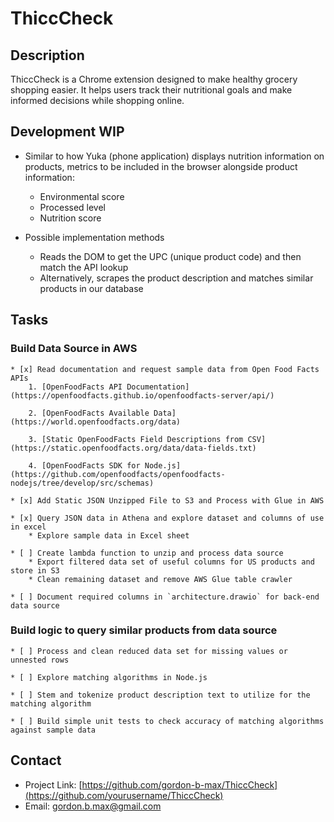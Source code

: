# ThiccCheck

## Description
ThiccCheck is a Chrome extension designed to make healthy grocery shopping easier. It helps users track their nutritional goals and make informed decisions while shopping online. 

## Development WIP
* Similar to how Yuka (phone application) displays nutrition information on products, metrics to be included in the browser alongside product information:
    * Environmental score 
    * Processed level
    * Nutrition score

* Possible implementation methods
    * Reads the DOM to get the UPC (unique product code) and then match the API lookup
    * Alternatively, scrapes the product description and matches similar products in our database


## Tasks

### Build Data Source in AWS 

    * [x] Read documentation and request sample data from Open Food Facts APIs
        1. [OpenFoodFacts API Documentation](https://openfoodfacts.github.io/openfoodfacts-server/api/)

        2. [OpenFoodFacts Available Data](https://world.openfoodfacts.org/data)

        3. [Static OpenFoodFacts Field Descriptions from CSV](https://static.openfoodfacts.org/data/data-fields.txt)

        4. [OpenFoodFacts SDK for Node.js](https://github.com/openfoodfacts/openfoodfacts-nodejs/tree/develop/src/schemas)

    * [x] Add Static JSON Unzipped File to S3 and Process with Glue in AWS

    * [x] Query JSON data in Athena and explore dataset and columns of use in excel
        * Explore sample data in Excel sheet 

    * [ ] Create lambda function to unzip and process data source
        * Export filtered data set of useful columns for US products and store in S3
        * Clean remaining dataset and remove AWS Glue table crawler
    
    * [ ] Document required columns in `architecture.drawio` for back-end data source


### Build logic to query similar products from data source

    * [ ] Process and clean reduced data set for missing values or unnested rows
    
    * [ ] Explore matching algorithms in Node.js

    * [ ] Stem and tokenize product description text to utilize for the matching algorithm

    * [ ] Build simple unit tests to check accuracy of matching algorithms against sample data



## Contact
- Project Link: [https://github.com/gordon-b-max/ThiccCheck](https://github.com/yourusername/ThiccCheck)
- Email: gordon.b.max@gmail.com

